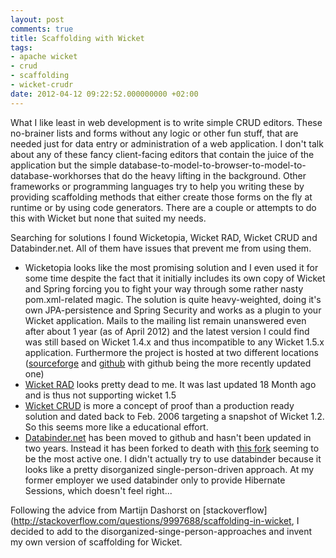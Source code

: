 ```yaml
---
layout: post
comments: true
title: Scaffolding with Wicket
tags:
- apache wicket
- crud
- scaffolding
- wicket-crudr
date: 2012-04-12 09:22:52.000000000 +02:00
---
```

What I like least in web development is to write simple CRUD editors. These no-brainer lists and forms without any logic or other fun stuff, that are needed just for data entry or administration of a web application. I don't talk about any of these fancy client-facing editors that contain the juice of the application but the simple database-to-model-to-browser-to-model-to-database-workhorses that do the heavy lifting in the background. Other frameworks or programming languages try to help you writing these by providing scaffolding methods that either create those forms on the fly at runtime or by using code generators. There are a couple or attempts to do this with Wicket but none that suited my needs.


Searching for solutions I found Wicketopia, Wicket RAD, Wicket CRUD and Databinder.net. All of them have issues that prevent me from using them. 

* Wicketopia looks like the most promising solution and I even used it for some time despite the fact that it initially includes its own copy of Wicket and Spring forcing you to fight your way through some rather nasty pom.xml-related magic. The solution is quite heavy-weighted, doing it's own JPA-persistence and Spring Security and works as a plugin to your Wicket application. Mails to the mailing list remain unanswered even after about 1 year (as of April 2012) and the latest version I could find was still based on Wicket 1.4.x and thus incompatible to any Wicket 1.5.x application. Furthermore the project is hosted at two different locations (<a href="http://wicketopia.sourceforge.net/" >sourceforge</a> and <a href="https://github.com/jwcarman/Wicketopia" >github</a> with github being the more recently updated one)
* [Wicket RAD](http://sites.google.com/site/wicketrad/) looks pretty dead to me. It was last updated 18 Month ago and is thus not supporting wicket 1.5 
* [Wicket CRUD](http://www.learntechnology.net/content/wicket/wicket_crud.jsp) is more a concept of proof than a production ready solution and dated back to Feb. 2006 targeting a snapshot of Wicket 1.2. So this seems more like a educational effort. 
* [Databinder.net](http://databinder.net) has been moved to github and hasn't been updated in two years. Instead it has been forked to death with [this fork](https://github.com/wicket-databinder/wicket-databinder) seeming to be the most active one. I didn't actually try to use databinder because it looks like a pretty disorganized single-person-driven approach. At my former employer we used databinder only to provide Hibernate Sessions, which doesn't feel right... 

Following the advice from Martijn Dashorst on [stackoverflow](http://stackoverflow.com/questions/9997688/scaffolding-in-wicket, I decided to add to the disorganized-singe-person-approaches and invent my own version of scaffolding for Wicket.
                 